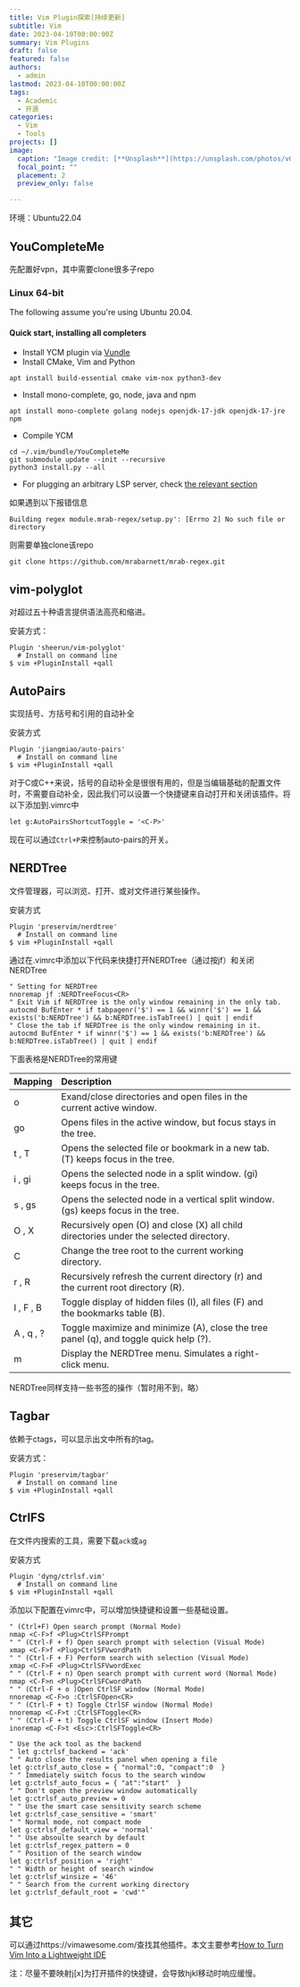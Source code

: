 ```yaml
---
title: Vim Plugin探索[持续更新]
subtitle: Vim
date: 2023-04-10T00:00:00Z
summary: Vim Plugins
draft: false
featured: false
authors:
  - admin
lastmod: 2023-04-10T00:00:00Z
tags:
  - Academic
  - 开源
categories:
  - Vim
  - Tools
projects: []
image:
  caption: "Image credit: [**Unsplash**](https://unsplash.com/photos/vOTBmRh3-7I)"
  focal_point: ""
  placement: 2
  preview_only: false

---
```


环境：Ubuntu22.04

## YouCompleteMe

先配置好vpn，其中需要clone很多子repo

### Linux 64-bit

The following assume you're using Ubuntu 20.04.

#### Quick start, installing all completers

- Install YCM plugin via [Vundle](https://github.com/VundleVim/Vundle.vim#about)
- Install CMake, Vim and Python

```
apt install build-essential cmake vim-nox python3-dev
```

- Install mono-complete, go, node, java and npm

```
apt install mono-complete golang nodejs openjdk-17-jdk openjdk-17-jre npm
```

- Compile YCM

```
cd ~/.vim/bundle/YouCompleteMe
git submodule update --init --recursive
python3 install.py --all
```

- For plugging an arbitrary LSP server, check [the relevant section](https://github.com/ycm-core/YouCompleteMe#plugging-an-arbitrary-lsp-server)

如果遇到以下报错信息

```shell
Building regex module.mrab-regex/setup.py': [Errno 2] No such file or directory
```

则需要单独clone该repo

```shell
git clone https://github.com/mrabarnett/mrab-regex.git
```

## vim-polyglot

对超过五十种语言提供语法高亮和缩进。

安装方式：

```shell
Plugin 'sheerun/vim-polyglot'
  # Install on command line
$ vim +PluginInstall +qall
```

## AutoPairs

实现括号、方括号和引用的自动补全

安装方式

```shell
Plugin 'jiangmiao/auto-pairs'
  # Install on command line
$ vim +PluginInstall +qall
```

对于C或C++来说，括号的自动补全是很很有用的，但是当编辑基础的配置文件时，不需要自动补全，因此我们可以设置一个快捷键来自动打开和关闭该插件。将以下添加到.vimrc中

```
let g:AutoPairsShortcutToggle = '<C-P>'
```

现在可以通过`Ctrl+P`来控制auto-pairs的开关。

## NERDTree

文件管理器，可以浏览、打开、或对文件进行某些操作。

安装方式

```shell
Plugin 'preservim/nerdtree'
  # Install on command line
$ vim +PluginInstall +qall
```

通过在.vimrc中添加以下代码来快捷打开NERDTree（通过按jf）和关闭NERDTree

```shell
" Setting for NERDTree 
nnoremap jf :NERDTreeFocus<CR>
" Exit Vim if NERDTree is the only window remaining in the only tab.
autocmd BufEnter * if tabpagenr('$') == 1 && winnr('$') == 1 && exists('b:NERDTree') && b:NERDTree.isTabTree() | quit | endif
" Close the tab if NERDTree is the only window remaining in it.
autocmd BufEnter * if winnr('$') == 1 && exists('b:NERDTree') && b:NERDTree.isTabTree() | quit | endif
```

下面表格是NERDTree的常用键

| Mapping   | Description                                                  |      |
| :-------- | :----------------------------------------------------------- | ---- |
| o         | Exand/close directories and open files in the current active window. |      |
| go        | Opens files in the active window, but focus stays in the tree. |      |
| t , T     | Opens the selected file or bookmark in a new tab. (T) keeps focus in the tree. |      |
| i , gi    | Opens the selected node in a split window. (gi) keeps focus in the tree. |      |
| s , gs    | Opens the selected node in a vertical split window. (gs) keeps focus in the tree. |      |
| O , X     | Recursively open (O) and close (X) all child directories under the selected directory. |      |
| C         | Change the tree root to the current working directory.       |      |
| r , R     | Recursively refresh the current directory (r) and the current root directory (R). |      |
| I , F , B | Toggle display of hidden files (I), all files (F) and the bookmarks table (B). |      |
| A , q , ? | Toggle maximize and minimize (A), close the tree panel (q), and toggle quick help (?). |      |
| m         | Display the NERDTree menu. Simulates a right-click menu.     |      |

NERDTree同样支持一些书签的操作（暂时用不到，略）

## Tagbar

依赖于ctags，可以显示出文中所有的tag。

安装方式：

```shell
Plugin 'preservim/tagbar'
  # Install on command line
$ vim +PluginInstall +qall
```

## CtrlFS

在文件内搜索的工具，需要下载`ack`或`ag`

安装方式

```shell
Plugin 'dyng/ctrlsf.vim'
  # Install on command line
$ vim +PluginInstall +qall
```

添加以下配置在vimrc中，可以增加快捷键和设置一些基础设置。

```shell
" (Ctrl+F) Open search prompt (Normal Mode)
nmap <C-F>f <Plug>CtrlSFPrompt 
" " (Ctrl-F + f) Open search prompt with selection (Visual Mode)
xmap <C-F>f <Plug>CtrlSFVwordPath
" " (Ctrl-F + F) Perform search with selection (Visual Mode)
xmap <C-F>F <Plug>CtrlSFVwordExec
" " (Ctrl-F + n) Open search prompt with current word (Normal Mode)
nmap <C-F>n <Plug>CtrlSFCwordPath
" " (Ctrl-F + o )Open CtrlSF window (Normal Mode)
nnoremap <C-F>o :CtrlSFOpen<CR>
" " (Ctrl-F + t) Toggle CtrlSF window (Normal Mode)
nnoremap <C-F>t :CtrlSFToggle<CR>
" " (Ctrl-F + t) Toggle CtrlSF window (Insert Mode)
inoremap <C-F>t <Esc>:CtrlSFToggle<CR>

" Use the ack tool as the backend
" let g:ctrlsf_backend = 'ack'
" " Auto close the results panel when opening a file
let g:ctrlsf_auto_close = { "normal":0, "compact":0  }
" " Immediately switch focus to the search window
let g:ctrlsf_auto_focus = { "at":"start"  }
" " Don't open the preview window automatically
let g:ctrlsf_auto_preview = 0
" " Use the smart case sensitivity search scheme
let g:ctrlsf_case_sensitive = 'smart'
" " Normal mode, not compact mode
let g:ctrlsf_default_view = 'normal'
" " Use absoulte search by default
let g:ctrlsf_regex_pattern = 0
" " Position of the search window
let g:ctrlsf_position = 'right'
" " Width or height of search window
let g:ctrlsf_winsize = '46'
" " Search from the current working directory
let g:ctrlsf_default_root = 'cwd'"

```

## 其它

可以通过https://vimawesome.com/查找其他插件。本文主要参考[How to Turn Vim Into a Lightweight IDE](https://dane-bulat.medium.com/how-to-turn-vim-into-a-lightweight-ide-6185e0f47b79)

注：尽量不要映射j[x]为打开插件的快捷键，会导致hjkl移动时响应缓慢。